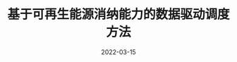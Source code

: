 ---
title: "基于可再生能源消纳能力的数据驱动调度方法"
date: 2022-03-15
permalink: /patents/2022-03-15-CN112418486B/
owner: "<b>徐潇源</b>, 胡宏, 严正, 黄志龙, 徐超然, 邱智勇, 马洪艳, 陆建宇, 陈亭轩, 侯勇, 胡蓉, 滕晓毕, 陈新仪, 王珂, 李亚平"
organization: "上海交通大学, 国家电网有限公司华东分部, 中国电力科学研究院有限公司"
number: "CN112418486B"
patent_link: "https://cprs.patentstar.com.cn/Search/Detail?ANE=9EIF9FFB4ACA5EBA6FAA9CHB8AHADHGA8FDA8HBA9CBA9BIF"
---
